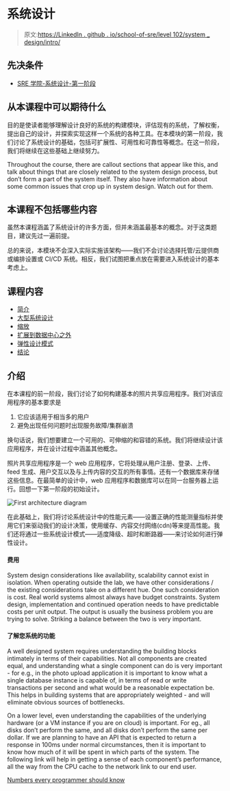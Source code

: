 # 系统设计

> 原文:[https://LinkedIn . github . io/school-of-sre/level 102/system _ design/intro/](https://linkedin.github.io/school-of-sre/level102/system_design/intro/)

## 先决条件

*   [SRE 学院-系统设计-第一阶段](https://linkedin.github.io/school-of-sre/level101/systems_design/intro/)

## 从本课程中可以期待什么

目的是使读者能够理解设计良好的系统的构建模块，评估现有的系统，了解权衡，提出自己的设计，并探索实现这样一个系统的各种工具。在本模块的第一阶段，我们讨论了系统设计的基础，包括可扩展性、可用性和可靠性等概念。在这一阶段，我们将继续在这些基础上继续努力。

Throughout the course, there are callout sections that appear like this, and talk about things that are closely related to the system design process, but don’t form a part of the system itself. They also have information about some common issues that crop up in system design. Watch out for them.

## 本课程不包括哪些内容

虽然本课程涵盖了系统设计的许多方面，但并未涵盖最基本的概念。对于这类题目，建议先过一遍前提。

总的来说，本模块不会深入实际实施该架构——我们不会讨论选择托管/云提供商或编排设置或 CI/CD 系统。相反，我们试图把重点放在需要进入系统设计的基本考虑上。

## 课程内容

*   [简介](https://linkedin.github.io/school-of-sre/level102/system_design/intro/)
*   [大型系统设计](https://linkedin.github.io/school-of-sre/level102/system_design/large-system-design/)
*   [缩放](https://linkedin.github.io/school-of-sre/level102/system_design/scaling/)
*   [扩展到数据中心之外](https://linkedin.github.io/school-of-sre/level102/system_design/scaling-beyond-the-datacenter/)
*   [弹性设计模式](https://linkedin.github.io/school-of-sre/level102/system_design/resiliency/)
*   [结论](https://linkedin.github.io/school-of-sre/level102/system_design/conclusion/)

## 介绍

在本课程的前一阶段，我们讨论了如何构建基本的照片共享应用程序。我们对该应用程序的基本要求是

1.  它应该适用于相当多的用户
2.  避免出现任何问题时出现服务故障/集群崩溃

换句话说，我们想要建立一个可用的、可伸缩的和容错的系统。我们将继续设计该应用程序，并在设计过程中涵盖其他概念。

照片共享应用程序是一个 web 应用程序，它将处理从用户注册、登录、上传、feed 生成、用户交互以及与上传内容的交互的所有事情。还有一个数据库来存储这些信息。在最简单的设计中，web 应用程序和数据库可以在同一台服务器上运行。回想一下第一阶段的初始设计。

![First architecture diagram](../Images/fd7727080e19e10d780e8bbe31fa39a3.png)

在此基础上，我们将讨论系统设计中的性能元素——设置正确的性能测量指标并使用它们来驱动我们的设计决策，使用缓存、内容交付网络(cdn)等来提高性能。我们还将通过一些系统设计模式——适度降级、超时和断路器——来讨论如何进行弹性设计。

#### 费用

System design considerations like availability, scalability cannot exist in isolation. When operating outside the lab, we have other considerations / the existing considerations take on a different hue. One such consideration is cost. Real world systems almost always have budget constraints. System design, implementation and continued operation needs to have predictable costs per unit output. The output is usually the business problem you are trying to solve. Striking a balance between the two is very important.

#### 了解您系统的功能

A well designed system requires understanding the building blocks intimately in terms of their capabilities. Not all components are created equal, and understanding what a single component can do is very important - for e.g., in the photo upload application it is important to know what a single database instance is capable of, in terms of read or write transactions per second and what would be a reasonable expectation be. This helps in building systems that are appropriately weighted - and will eliminate obvious sources of bottlenecks.

On a lower level, even understanding the capabilities of the underlying hardware (or a VM instance if you are on cloud) is important. For eg., all disks don’t perform the same, and all disks don’t perform the same per dollar. If we are planning to have an API that is expected to return a response in 100ms under normal circumstances, then it is important to know how much of it will be spent in which parts of the system. The following link will help in getting a sense of each component’s performance, all the way from the CPU cache to the network link to our end user.

[Numbers every programmer should know](https://colin-scott.github.io/personal_website/research/interactive_latency.html)